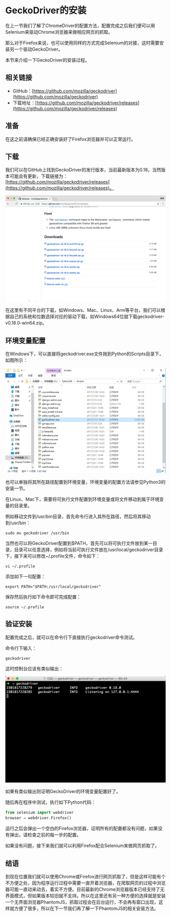 # GeckoDriver的安装

在上一节我们了解了ChromeDriver的配置方法，配置完成之后我们便可以用Selenium来驱动Chrome浏览器来做相应网页的抓取。

那么对于Firefox来说，也可以使用同样的方式完成Selenium的对接，这时需要安装另一个驱动GeckoDriver。

本节来介绍一下GeckoDriver的安装过程。

## 相关链接

* GitHub：[https://github.com/mozilla/geckodriver](https://github.com/mozilla/geckodriver)
* 下载地址：[https://github.com/mozilla/geckodriver/releases](https://github.com/mozilla/geckodriver/releases)


## 准备

在这之前请确保已经正确安装好了Firefox浏览器并可以正常运行。

## 下载

我们可以在GitHub上找到GeckoDriver的发行版本，当前最新版本为0.18，当然版本可能会有更新，下载链接为：[https://github.com/mozilla/geckodriver/releases](https://github.com/mozilla/geckodriver/releases)。

![](./assets/2017-08-04-11-04-06.png)

在这里有不同平台的下载，如Windows、Mac、Linux、Arm等平台，我们可以根据自己的系统和位数选择对应的驱动下载，如Windows64位就下载geckodriver-v0.18.0-win64.zip。

## 环境变量配置

在Windows下，可以直接将geckodriver.exe文件拖到Python的Scripts目录下，如图所示：

![](./assets/2017-08-04-11-34-15.jpg)

也可以单独将其所在路径配置到环境变量，环境变量的配置方法请参见Python3的安装一节。

在Linux、Mac下，需要将可执行文件配置到环境变量或将文件移动到属于环境变量的目录里。

例如移动文件到/usr/bin目录，首先命令行进入其所在路径，然后将其移动到/usr/bin：

```
sudo mv geckodriver /usr/bin
```

当然也可以将GeckoDriver配置到$PATH，首先可以将可执行文件放到某一目录，目录可以任意选择，例如将当前可执行文件放在/usr/local/geckodriver目录下，接下来可以修改~/.profile文件，命令如下：

```
vi ~/.profile
```

添加如下一句配置：

```
export PATH="$PATH:/usr/local/geckodriver"
```

保存然后执行如下命令即可完成配置：

```
source ~/.profile
```

## 验证安装

配置完成之后，就可以在命令行下直接执行geckodriver命令测试。

命令行下输入：

```
geckodriver
```

这时控制台应该有类似输出：

![](./assets/2017-08-04-11-27-41.jpg)

如果有类似输出则证明GeckoDriver的环境变量配置好了。

随后再在程序中测试，执行如下Python代码：

```python
from selenium import webdriver
browser = webdriver.Firefox()
```

运行之后会弹出一个空白的Firefox浏览器，证明所有的配置都没有问题，如果没有弹出，请检查之前的每一步的配置。

如果没有问题，接下来我们就可以利用Firefox配合Selenium来做网页抓取了。

## 结语

到现在位置我们就可以使用Chrome或Firefox进行网页抓取了，但是这样可能有个不方便之处，因为程序运行过程中需要一直开着浏览器，在爬取网页的过程中浏览器可能一直动来动去，着实不方便。目前最新的Chrome浏览器版本已经支持了无界面模式，但如果版本较旧就不支持。所以在这里还有另一种方便的选择就是安装一个无界面浏览器PhantomJS，抓取过程会在后台运行，不会再有窗口出现，这样就方便了很多，所以在下一节我们再了解一下PhantomJS的相关安装方法。